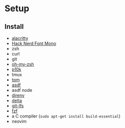 # Setup

## Install
- [alacritty](https://github.com/alacritty/alacritty)
- [Hack Nerd Font Mono](https://github.com/ryanoasis/nerd-fonts)
- zsh
- curl
- git
- [oh-my-zsh](https://github.com/ohmyzsh/ohmyzsh)
- [p10k](https://github.com/romkatv/powerlevel10k)
- tmux
- [tpm](https://github.com/tmux-plugins/tpm)
- [asdf](https://github.com/asdf-vm/asdf)
- asdf node
- [direnv](https://github.com/direnv/direnv)
- [delta](https://github.com/dandavison/delta)
- [git-lfs](https://github.com/git-lfs/git-lfs)
- [fzf](https://github.com/junegunn/fzf)
- a C compiler (`sudo apt-get install build-essential`)
- neovim
